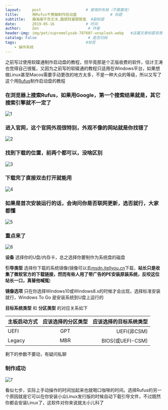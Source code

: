 ```yaml
---
layout:     post                    # 使用的布局（不需要改）
title:      用Rufus不费脑制作启动盘               # 标题
subtitle:   瀚海阑干百丈冰,酸脱羟基醇脱氢  #副标题
date:       2019-05-16              # 时间
author:     Zen                      # 作者
header-img: img/pet/supremelysab-787607-unsplash.webp   #这篇文章标题背景图片
catalog: False                       # 是否归档
tags:                               #标签
    - 操作系统
---
```

之前写过使用软碟通制作启动盘的教程，但毕竟那是个正版收费的软件，估计王涛也觉得自己很冤，又因为之前写的软碟通的教程只适用在Windows平台，如果想做Linux甚至Macos需要手动更改的地方太多，不是一种大众的等级，所以又写了这个用[Rufus](https://rufus.ie/)制作启动盘的教程

### 在浏览器上搜索Rufus，如果用Google，第一个搜索结果就是，其它搜索引擎就不一定了

![1](https://raw.githubusercontent.com/zhangyiming748/zhangyiming748.github.io/master/img/Make_Bootable_USB/搜索Rufus.webp)

### 进入官网，这个官网外观很特别，外观不像的网站就是你找错了

![2](https://raw.githubusercontent.com/zhangyiming748/zhangyiming748.github.io/master/img/Make_Bootable_USB/进入Rufus官网.webp)

### 找到下载的位置，前两个都可以，没啥区别

![3](https://raw.githubusercontent.com/zhangyiming748/zhangyiming748.github.io/master/img/Make_Bootable_USB/下载Rufus.webp)

### 下载完了直接双击打开就能用

![4](https://raw.githubusercontent.com/zhangyiming748/zhangyiming748.github.io/master/img/Make_Bootable_USB/绿色版直接打开.webp)

### 如果是首次安装运行的话，会询问你是否联网更新，选否就行，大家都懂

![5](https://raw.githubusercontent.com/zhangyiming748/zhangyiming748.github.io/master/img/Make_Bootable_USB/选否就可以了.webp)

### 重点来了

![6](https://raw.githubusercontent.com/zhangyiming748/zhangyiming748.github.io/master/img/Make_Bootable_USB/对应关系.webp)

**设备** 选择你的U盘/内存卡，总之选择你要制作为系统盘的磁盘

**引导类型** 选择你下载的系统镜像(镜像可以去[msdn.itellyou.cn](https://msdn.itellyou.cn)下载，**站长只是收集了微软官方的下载链接，然而有些人用了带广告的PE安装原装系统，反咬这位站长一口，真替他喊冤**)

**镜像选项** 只在你选择Windows10或Windows8.x的时候才会出现，选择标准安装就行，Windows To Go 是安装系统到U盘上运行的

**目标系统类型** 和 **分区类型** 的对应关系如下

主板启动方式|应该选择的分区类型|应该选择的目标系统类型
---|:--:|---:
UEFI|GPT|UEFI(非CSM)
Legacy|MBR|BIOS(或UEFI-CSM)

剩下的参数不要动，有疑问私聊

### 制作成功

![7](https://raw.githubusercontent.com/zhangyiming748/zhangyiming748.github.io/master/img/Make_Bootable_USB/制作成功.webp)

看似七步，实际上手动操作的时间加起来也就喝口咖啡的时间。选择Rufus的另一个原因就是它可以在你安装小众Linux发行版的时候自动下载引导文件，不过既然你都会安装Linux了，这软件对你来说就太小儿科了
